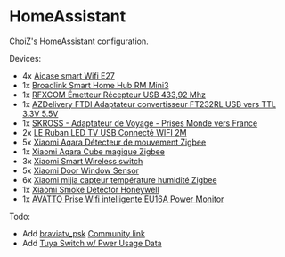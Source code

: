 # HomeAssistant

ChoiZ's HomeAssistant configuration.

Devices:
- 4x [Aicase smart Wifi E27](https://www.amazon.fr/gp/product/B07BTQJG6J)
- 1x [Broadlink Smart Home Hub RM Mini3](https://www.amazon.fr/gp/product/B07DPHG521)
- 1x [RFXCOM Émetteur Récepteur USB 433,92 Mhz](https://www.amazon.fr/gp/product/B07HQYXCV5)
- 1x [AZDelivery FTDI Adaptateur convertisseur FT232RL USB vers TTL 3.3V 5.5V](https://www.amazon.fr/gp/product/B01N9RZK6I)
- 1x [SKROSS - Adaptateur de Voyage - Prises Monde vers France](https://www.amazon.fr/gp/product/B005P21MNW)
- 2x [LE Ruban LED TV USB Connecté WIFI 2M](https://www.amazon.fr/gp/product/B07QXMZ7C8)
- 5x [Xiaomi Aqara Détecteur de mouvement Zigbee](https://fr.aliexpress.com/item/32828696729.html)
- 1x [Xiaomi Aqara Cube magique Zigbee](https://www.aliexpress.com/item/32854830262.html)
- 3x [Xiaomi Smart Wireless switch](https://www.aliexpress.com/item/32818007384.html)
- 5x [Xiaomi Door Window Sensor](https://www.aliexpress.com/item/32714904459.html)
- 6x [Xiaomi mijia capteur température humidité Zigbee](https://fr.aliexpress.com/item/32714410866.html)
- 1x [Xiaomi Smoke Detector Honeywell](https://www.aliexpress.com/item/32945252495.html)
- 1x [AVATTO Prise Wifi intelligente EU16A Power Monitor](https://fr.aliexpress.com/item/33011753732.html)

Todo:
- Add [braviatv_psk](https://github.com/custom-components/media_player.braviatv_psk) [Community link](https://community.home-assistant.io/t/sony-bravia-tv-component-with-pre-shared-key)
- Add [Tuya Switch w/ Pwer Usage Data](https://community.home-assistant.io/t/tuya-switches-w-power-usage-data-no-tuyaconvert-needed)

